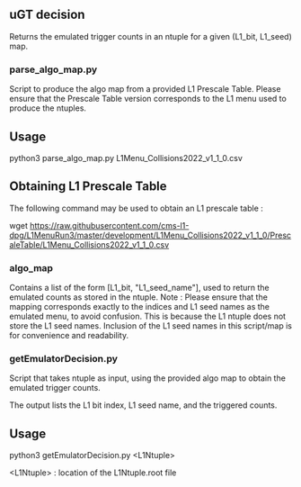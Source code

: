 ## uGT decision

Returns the emulated trigger counts in an ntuple for a given (L1_bit, L1_seed)  map.

### parse_algo_map.py

Script to produce the algo map from a provided L1 Prescale Table. Please ensure that the Prescale Table version corresponds to the L1 menu used to produce the ntuples.

## Usage

python3 parse_algo_map.py L1Menu_Collisions2022_v1_1_0.csv

## Obtaining L1 Prescale Table

The following command may be used to obtain an L1 prescale table :

wget https://raw.githubusercontent.com/cms-l1-dpg/L1MenuRun3/master/development/L1Menu_Collisions2022_v1_1_0/PrescaleTable/L1Menu_Collisions2022_v1_1_0.csv

### algo_map

Contains a list of the form [L1_bit, "L1_seed_name"], used to return the emulated counts as stored in the ntuple.
Note : Please ensure that the mapping corresponds exactly to the indices and L1 seed names as the emulated menu, to avoid confusion. This is because the L1 ntuple does not store the L1 seed names. Inclusion of the L1 seed names in this script/map is for convenience and readability.

### getEmulatorDecision.py

Script that takes ntuple as input, using the provided algo map to obtain the emulated trigger counts.

The output lists the L1 bit index, L1 seed name, and the triggered counts.

## Usage

python3 getEmulatorDecision.py \<L1Ntuple\>

\<L1Ntuple\> : location of the L1Ntuple.root file

